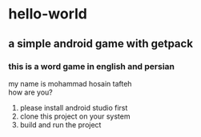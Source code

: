 # hello-world
## a simple android game with getpack
### this is a word game in english and persian  
my name is mohammad hosain tafteh  
how are you?
1. please install android studio first
2. clone this project on your system
3. build and run the project
